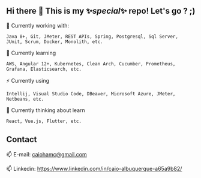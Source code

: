 ## Hi there 👋 This is my ✨_special_✨ repo! Let's go ? ;)

  🔭 Currently working with:
    
    Java 8+, Git, JMeter, REST APIs, Spring, Postgresql, Sql Server, JUnit, Scrum, Docker, Monolith, etc.
  
  🌱 Currently learning
  
    AWS, Angular 12+, Kubernetes, Clean Arch, Cucumber, Prometheus, Grafana, Elasticsearch, etc.
  
  ⚡ Currently using
  
    Intellij, Visual Studio Code, DBeaver, Microsoft Azure, JMeter, Netbeans, etc.
  
  🤔 Currently thinking about learn
  
    React, Vue.js, Flutter, etc.

Contact
---

  📫 E-mail: caiohamc@gmail.com 
  
  📫 Linkedin: https://www.linkedin.com/in/caio-albuquerque-a65a9b82/
  
